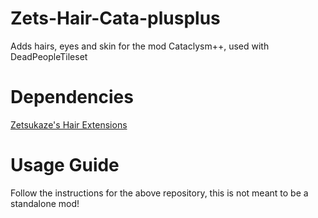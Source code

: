 # Zets-Hair-Cata-plusplus
Adds hairs, eyes and skin for the mod Cataclysm++, used with DeadPeopleTileset

# Dependencies
[Zetsukaze's Hair Extensions](https://github.com/Zetsukaze/Zets-Hair-Extensions)

# Usage Guide
Follow the instructions for the above repository, this is not meant to be a standalone mod!
